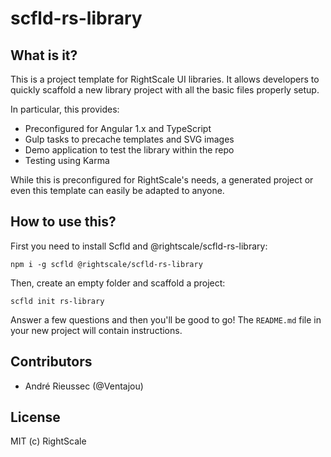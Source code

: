 # scfld-rs-library

## What is it?

This is a project template for RightScale UI libraries. It allows developers to quickly
scaffold a new library project with all the basic files properly setup.

In particular, this provides:

* Preconfigured for Angular 1.x and TypeScript
* Gulp tasks to precache templates and SVG images
* Demo application to test the library within the repo
* Testing using Karma

While this is preconfigured for RightScale's needs, a generated project or even this
template can easily be adapted to anyone.

## How to use this?

First you need to install Scfld and @rightscale/scfld-rs-library:

    npm i -g scfld @rightscale/scfld-rs-library

Then, create an empty folder and scaffold a project:

    scfld init rs-library

Answer a few questions and then you'll be good to go! The `README.md` file in your new
project will contain instructions.

## Contributors

* André Rieussec (@Ventajou)

## License

MIT (c) RightScale
